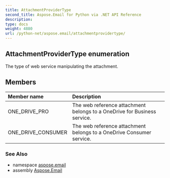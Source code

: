 ```yaml
---
title: AttachmentProviderType
second_title: Aspose.Email for Python via .NET API Reference
description: 
type: docs
weight: 4880
url: /python-net/aspose.email/attachmentprovidertype/
---
```


## AttachmentProviderType enumeration

The type of web service manipulating the attachment.

## Members
| Member name | Description |
| :- | :- |
|ONE_DRIVE_PRO|The web reference attachment belongs to a OneDrive for Business service.|
|ONE_DRIVE_CONSUMER|The web reference attachment belongs to a OneDrive Consumer service.|

### See Also

* namespace [aspose.email](/email/python-net/aspose.email/)
* assembly [Aspose.Email](/email/python-net/)

